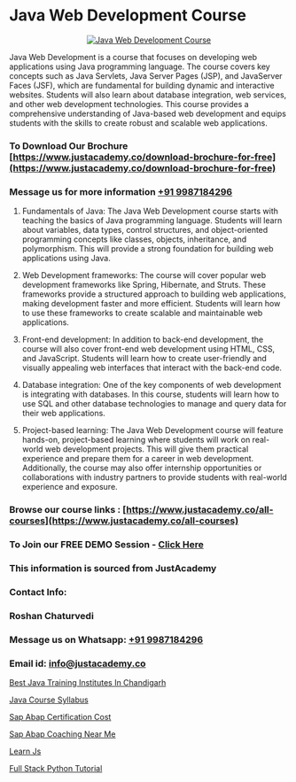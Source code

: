 # Java Web Development Course

<p align="center">
  <a href="https://justacademy.co/course-detail/core-java-training">
    <img src="https://justacademy.co/storage2/course_image/1677245426_course_image.webp" alt="Java Web Development Course">
  </a>
</p>


Java Web Development is a course that focuses on developing web applications using Java programming language. The course covers key concepts such as Java Servlets, Java Server Pages (JSP), and JavaServer Faces (JSF), which are fundamental for building dynamic and interactive websites. Students will also learn about database integration, web services, and other web development technologies. This course provides a comprehensive understanding of Java-based web development and equips students with the skills to create robust and scalable web applications.
### To Download Our Brochure [https://www.justacademy.co/download-brochure-for-free](https://www.justacademy.co/download-brochure-for-free)
### Message us for more information [+91 9987184296](https://api.whatsapp.com/send?phone=919987184296)
1) Fundamentals of Java: The Java Web Development course starts with teaching the basics of Java programming language. Students will learn about variables, data types, control structures, and object-oriented programming concepts like classes, objects, inheritance, and polymorphism. This will provide a strong foundation for building web applications using Java.

2) Web Development frameworks: The course will cover popular web development frameworks like Spring, Hibernate, and Struts. These frameworks provide a structured approach to building web applications, making development faster and more efficient. Students will learn how to use these frameworks to create scalable and maintainable web applications.

3) Front-end development: In addition to back-end development, the course will also cover front-end web development using HTML, CSS, and JavaScript. Students will learn how to create user-friendly and visually appealing web interfaces that interact with the back-end code.

4) Database integration: One of the key components of web development is integrating with databases. In this course, students will learn how to use SQL and other database technologies to manage and query data for their web applications.

5) Project-based learning: The Java Web Development course will feature hands-on, project-based learning where students will work on real-world web development projects. This will give them practical experience and prepare them for a career in web development. Additionally, the course may also offer internship opportunities or collaborations with industry partners to provide students with real-world experience and exposure.

### Browse our course links : [https://www.justacademy.co/all-courses](https://www.justacademy.co/all-courses) 
### To Join our FREE DEMO Session - [Click Here](https://www.justacademy.co/register-for-course-demo)


### This information is sourced from JustAcademy
### Contact Info:
### Roshan Chaturvedi
### Message us on Whatsapp: [+91 9987184296](https://api.whatsapp.com/send?phone=919987184296)
### Email id: [info@justacademy.co](mailto:info@justacademy.co)
                
[Best Java Training Institutes In Chandigarh](https://www.linkedin.com/pulse/best-java-training-institutes-chandigarh-justacademy-xwdre?trackingId=8UiChgUNbIy608wp6b1cRg%3D%3D&lipi=urn%3Ali%3Apage%3Ad_flagship3_company_admin%3BxUP8vDI1SK6JTwycAY2syQ%3D%3D)

[Java Course Syllabus](https://www.linkedin.com/pulse/java-course-syllabus-justacademy-beangaluru-er8jc/)

[Sap Abap Certification Cost](https://medium.com/@kamblerajas684/sap-abap-certification-cost-061ffc7d1f96)

[Sap Abap Coaching Near Me](https://medium.com/@kamblerajas684/sap-abap-coaching-near-me-be8bde55d0de)

[Learn Js](https://justacademyin.github.io/Articles/Learn-Js)

[Full Stack Python Tutorial](https://justacademyin.github.io/Articles/Full-Stack-Python-Tutorial)

